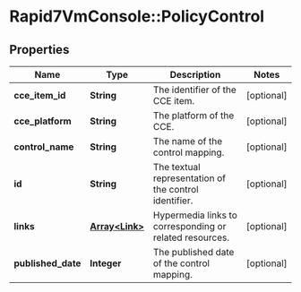 # Rapid7VmConsole::PolicyControl

## Properties
Name | Type | Description | Notes
------------ | ------------- | ------------- | -------------
**cce_item_id** | **String** | The identifier of the CCE item. | [optional] 
**cce_platform** | **String** | The platform of the CCE. | [optional] 
**control_name** | **String** | The name of the control mapping. | [optional] 
**id** | **String** | The textual representation of the control identifier. | [optional] 
**links** | [**Array&lt;Link&gt;**](Link.md) | Hypermedia links to corresponding or related resources. | [optional] 
**published_date** | **Integer** | The published date of the control mapping. | [optional] 


